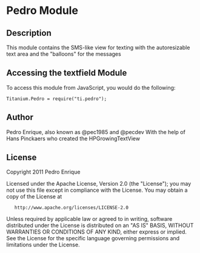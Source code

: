 # Pedro Module

## Description

This module contains the SMS-like view for texting with the autoresizable text area and the "balloons" for the messages

## Accessing the textfield Module

To access this module from JavaScript, you would do the following:

	Titanium.Pedro = require("ti.pedro");
	
## Author

Pedro Enrique, also known as @pec1985 and @pecdev 
With the help of Hans Pinckaers who created the HPGrowingTextView

## License

Copyright 2011 Pedro Enrique

   Licensed under the Apache License, Version 2.0 (the "License");
   you may not use this file except in compliance with the License.
   You may obtain a copy of the License at

       http://www.apache.org/licenses/LICENSE-2.0

   Unless required by applicable law or agreed to in writing, software
   distributed under the License is distributed on an "AS IS" BASIS,
   WITHOUT WARRANTIES OR CONDITIONS OF ANY KIND, either express or implied.
   See the License for the specific language governing permissions and
   limitations under the License.
